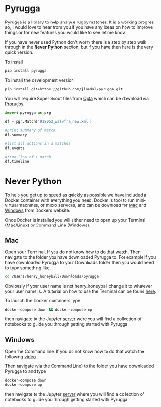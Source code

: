 # Pyrugga

Pyrugga is a library to help analyse rugby matches. It is a working progres so, I would love to hear from you if you have any ideas on how to improve things or for new features you would like to see let me know.

If you have never used Python don't worry there is a step by step walk through in the **Never Python** section, but if you have then here is the very quick version.

To install

```bash
pip install pyrugga
```

To install the development version

```bash
pip install git+https://github.com/jlondal/pyrugga.git
```

You will require Super Scout files from [Opta](https://www.youtube.com/watch?v=AVmqCoF5qeU) which can be download via [Prorugby](https://optaprorugby.com).


```python
import pyrugga as prg

df = pgr.Match('918053_walvfra_new.xml')

#print summary of match
df.summary

#list all actions in a matches
df.events

#time line of a match
df.timeline


```

# Never Python

To help you get up to speed as quickly as possible we have included a Docker container with everything you need. Docker is tool to run mini-virtual machines, or micro services, and can be download for [Mac](https://hub.docker.com/editions/community/docker-ce-desktop-mac) and [Windows](https://hub.docker.com/editions/community/docker-ce-desktop-windows) from Dockers website.

Once Docker is installed you will either need to open up your Terminal (Mac/Linux) or Command Line (Windows).

## Mac

Open your Terminal. If you do not know how to do that [watch](https://www.youtube.com/watch?v=zw7Nd67_aFw). Then navigate to the folder you have downloaded Pyrugga to. For example if you have downloaded Pyrugga to your Downloads folder then you would need to type something like.

```bash
cd /Users/henry_honeyball/Downloads/pyrugga
```

Obviously if your user name is not henry_honeyball change it to whatever your user name is. A tutorial on how to use the Terminal can be found [here](https://www.youtube.com/watch?v=oxuRxtrO2Ag).

To launch the Docker containers type

```bash
docker-compose down && docker-compose up
```

then navigate to the Jupyter [server](http://127.0.0.1) were you will find a collection of notebooks to guide you through getting started with Pyrugga

## Windows

Open the Command line. If you do not know how to do that watch the following [video](https://www.youtube.com/watch?v=MBBWVgE0ewk).

Then navigate (via the Command Line) to the folder you have downloaded Pyrugga to and type

```bash
docker-compose down
docker-compose up
```

then navigate to the Jupyter [server](http://127.0.0.1) where you will find a collection of notebooks to guide you through getting started with Pyrugga
